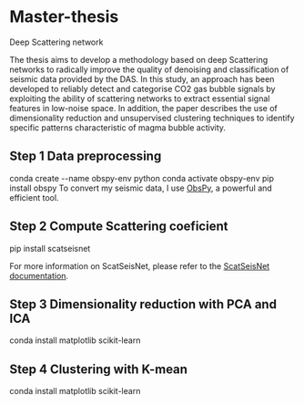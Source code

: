 # Master-thesis
Deep Scattering network

The thesis aims to develop a methodology based on deep Scattering  networks to radically improve the quality of denoising and classification of seismic data provided by the DAS. In this study, an approach has been developed to reliably detect and categorise CO2 gas bubble signals by exploiting the ability of scattering networks to extract essential signal features in low-noise space. In addition, the paper describes the use of dimensionality reduction and unsupervised clustering techniques to identify specific patterns characteristic of magma bubble activity.

## Step 1 Data preprocessing

conda create --name obspy-env python
conda activate obspy-env
pip install obspy
To convert my seismic data, I use [ObsPy](https://docs.obspy.org/tutorial/index.html), a powerful and efficient tool.

## Step 2 Compute Scattering coeficient
pip install scatseisnet

For more information on ScatSeisNet, please refer to the [ScatSeisNet documentation](https://scatseisnet.readthedocs.io/en/latest/autoapi/scatseisnet/index.html).

## Step 3 Dimensionality reduction with PCA and ICA

conda install matplotlib scikit-learn

## Step 4 Clustering with K-mean
conda install matplotlib scikit-learn
